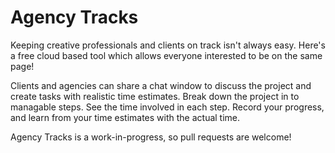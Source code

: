 # Agency Tracks

Keeping creative professionals and clients on track isn't always easy. Here's a free cloud based tool which allows everyone interested to be on the same page!

Clients and agencies can share a chat window to discuss the project and create tasks with realistic time estimates. Break down the project in to managable steps. See the time involved in each step. Record your progress, and learn from your time estimates with the actual time.

Agency Tracks is a work-in-progress, so pull requests are welcome!